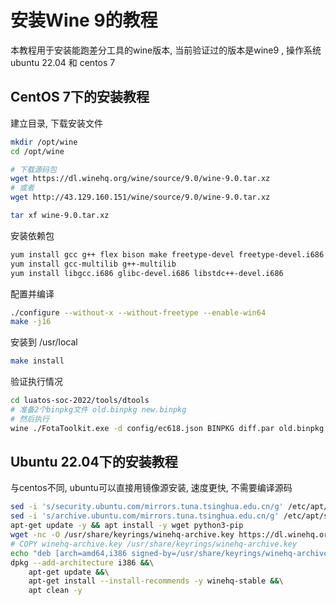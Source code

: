 # 安装Wine 9的教程

本教程用于安装能跑差分工具的wine版本, 当前验证过的版本是wine9 , 操作系统ubuntu 22.04 和 centos 7

## CentOS 7下的安装教程

建立目录, 下载安装文件

```bash
mkdir /opt/wine
cd /opt/wine

# 下载源码包
wget https://dl.winehq.org/wine/source/9.0/wine-9.0.tar.xz
# 或者
wget http://43.129.160.151/wine/source/9.0/wine-9.0.tar.xz

tar xf wine-9.0.tar.xz
```

安装依赖包

```bash
yum install gcc g++ flex bison make freetype-devel freetype-devel.i686
yum install gcc-multilib g++-multilib
yum install libgcc.i686 glibc-devel.i686 libstdc++-devel.i686
```

配置并编译

```bash
./configure --without-x --without-freetype --enable-win64
make -j16
```

安装到 /usr/local

```bash
make install
```

验证执行情况

```bash
cd luatos-soc-2022/tools/dtools
# 准备2个binpkg文件 old.binpkg new.binpkg
# 然后执行
wine ./FotaToolkit.exe -d config/ec618.json BINPKG diff.par old.binpkg new.binpkg
```

## Ubuntu 22.04下的安装教程

与centos不同, ubuntu可以直接用镜像源安装, 速度更快, 不需要编译源码

```bash
sed -i 's/security.ubuntu.com/mirrors.tuna.tsinghua.edu.cn/g' /etc/apt/sources.list
sed -i 's/archive.ubuntu.com/mirrors.tuna.tsinghua.edu.cn/g' /etc/apt/sources.list
apt-get update -y && apt install -y wget python3-pip
wget -nc -O /usr/share/keyrings/winehq-archive.key https://dl.winehq.org/wine-builds/winehq.key
# COPY winehq-archive.key /usr/share/keyrings/winehq-archive.key
echo "deb [arch=amd64,i386 signed-by=/usr/share/keyrings/winehq-archive.key] https://mirrors.tuna.tsinghua.edu.cn/wine-builds/ubuntu/ jammy main" > /etc/apt/sources.list.d/winehq.list
dpkg --add-architecture i386 &&\
    apt-get update &&\
    apt-get install --install-recommends -y winehq-stable &&\
    apt clean -y
```
